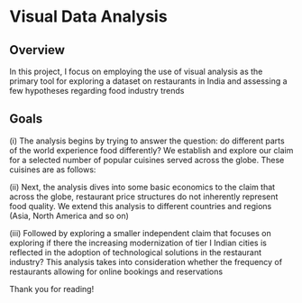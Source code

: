 # Visual Data Analysis

## Overview
In this project, I focus on employing the use of visual analysis as the primary tool for exploring a dataset on restaurants in India and assessing a few hypotheses regarding food industry trends

## Goals

(i) The analysis begins by trying to answer the question: do different parts of the world experience food differently? We establish and explore our claim for a selected number of popular cuisines served across the globe. These cuisines are as follows:

(ii) Next, the analysis dives into some basic economics to the claim that across the globe, restaurant price structures do not inherently represent food quality. We extend this analysis to different countries and regions (Asia, North America and so on)

(iii) Followed by exploring a smaller independent claim that focuses on exploring if there the increasing modernization of tier I Indian cities is reflected in the adoption of technological solutions in the restaurant industry? This analysis takes into consideration whether the frequency of restaurants allowing for online bookings and reservations

Thank you for reading!